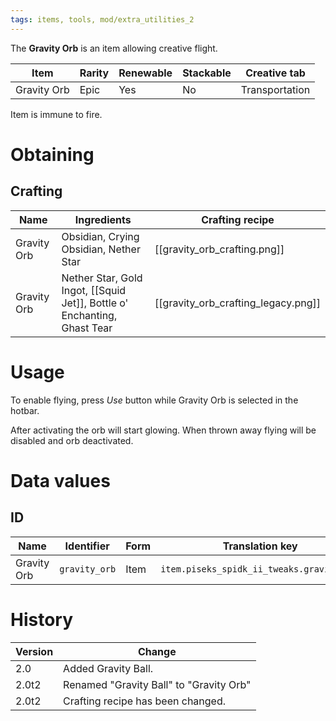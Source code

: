 ```yaml
---
tags: items, tools, mod/extra_utilities_2
---
```


The **Gravity Orb** is an item allowing creative flight.

| Item        | Rarity | Renewable | Stackable | Creative tab   |
| ----------- | ------ | --------- | --------- | -------------- |
| Gravity Orb | Epic   | Yes       | No        | Transportation |

Item is immune to fire.

# Obtaining
## Crafting

| Name        | Ingredients                                                              | Crafting recipe                   |
| ----------- | ------------------------------------------------------------------------ | --------------------------------- |
| Gravity Orb | Obsidian, Crying Obsidian, Nether Star                                   | [[gravity_orb_crafting.png]]      |
| Gravity Orb | Nether Star, Gold Ingot, [[Squid Jet]], Bottle o' Enchanting, Ghast Tear | [[gravity_orb_crafting_legacy.png]] |

# Usage

To enable flying, press _Use_ button while Gravity Orb is selected in the hotbar.

After activating the orb will start glowing. When thrown away flying will be disabled and orb deactivated.

# Data values
## ID

| Name        | Identifier    | Form | Translation key                           |
| ----------- | ------------- | ---- | ----------------------------------------- |
| Gravity Orb | `gravity_orb` | Item | `item.piseks_spidk_ii_tweaks.gravity_orb` | 

# History

| Version | Change                                  |
| ------- | --------------------------------------- |
| 2.0     | Added Gravity Ball.                     |
| 2.0t2   | Renamed "Gravity Ball" to "Gravity Orb" | 
| 2.0t2   | Crafting recipe has been changed.       |